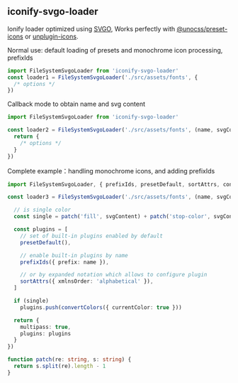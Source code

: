 ## iconify-svgo-loader

Ionify loader optimized using [SVGO](https://github.com/svg/svgo), Works perfectly with [@unocss/preset-icons](https://unocss.dev/presets/icons) or [unplugin-icons](https://github.com/antfu/unplugin-icons).

Normal use: default loading of presets and monochrome icon processing, prefixIds

```ts
import FileSystemSvgoLoader from 'iconify-svgo-loader'
const loader1 = FileSystemSvgoLoader('./src/assets/fonts', {
  /* options */
})
```

Callback mode to obtain name and svg content

```ts
import FileSystemSvgoLoader from 'iconify-svgo-loader'

const loader2 = FileSystemSvgoLoader('./src/assets/fonts', (name, svgContent) => {
  return {
    /* options */
  }
})
```

Complete example：handling monochrome icons, and adding prefixIds

```ts
import FileSystemSvgoLoader, { prefixIds, presetDefault, sortAttrs, convertColors } from 'iconify-svgo-loader'

const loader3 = FileSystemSvgoLoader('./src/assets/fonts', (name, svgContent) => {

  // is single color
  const single = patch('fill', svgContent) + patch('stop-color', svgContent) === 1

  const plugins = [
    // set of built-in plugins enabled by default
    presetDefault(),

    // enable built-in plugins by name
    prefixIds({ prefix: name }),

    // or by expanded notation which allows to configure plugin
    sortAttrs({ xmlnsOrder: 'alphabetical' }),
  ]

  if (single)
    plugins.push(convertColors({ currentColor: true }))

  return {
    multipass: true,
    plugins: plugins
  }
})

function patch(re: string, s: string) {
  return s.split(re).length - 1
}
```